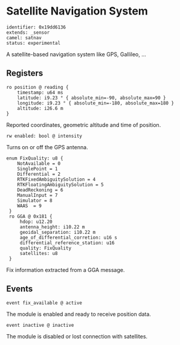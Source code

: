 # Satellite Navigation System

    identifier: 0x19dd6136
    extends: _sensor
    camel: satnav
    status: experimental

A satellite-based navigation system like GPS, Gallileo, ...

## Registers

    ro position @ reading {
        timestamp: u64 ms
        latitude: i9.23 ° { absolute_min=-90, absolute_max=90 }
        longitude: i9.23 ° { absolute_min=-180, absolute_max=180 }
        altitude: i26.6 m
    }

Reported coordinates, geometric altitude and time of position.

    rw enabled: bool @ intensity

Turns on or off the GPS antenna.

    enum FixQuality: u8 {
        NotAvailable = 0
        SinglePoint = 1
        Differential = 2
        RTKFixedAmbiguitySolution = 4
        RTKFloatingAmbiguitySolution = 5
        DeadReckoning = 6
        ManualInput = 7
        Simulator = 8
        WAAS  = 9
     }
     ro GGA @ 0x181 {
         hdop: u12.20
         antenna_height: i10.22 m
         geoidal_separation: i10.22 m
         age_of_differential_corretion: u16 s
         differential_reference_station: u16
         quality: FixQuality
         satellites: u8
     }

Fix information extracted from a GGA message.

## Events

    event fix_available @ active

The module is enabled and ready to receive position data.

    event inactive @ inactive

The module is disabled or lost connection with satellites.
